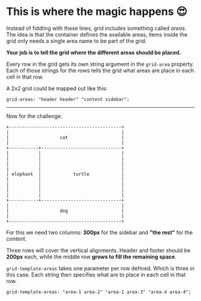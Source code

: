 # This is where the magic happens 😍

Instead of fiddling with these lines, grid includes something called _areas_. The idea is that the container defines the available areas, items inside the grid only needs a single area name to be part of the grid.

**Your job is to tell the grid where the different areas should be placed.**

Every row in the grid gets its own string argument in the `grid-area` property. Each of those strings for the rows tells the grid what areas are place in each cell in that row.

A 2x2 grid could be mapped out like this:

```
grid-areas: "header header" "content sidebar";
```

---

Now for the challenge:

```
+------------------------------------------+
|                                          |
|                   cat                    |
|                                          |
+-----------+------------------------------+
|           |                              |
|           |                              |
|           |                              |
|           |                              |
| elephant  |            turtle            |
|           |                              |
|           |                              |
|           |                              |
|           |                              |
+-----------+------------------------------+
|                                          |
|                   dog                    |
|                                          |
+------------------------------------------+
```

For this we need two columns: **300px** for the sidebar and **"the rest"** for the content.

Three rows will cover the vertical alignments. Header and footer should be **200px** each, while the middle row **grows to fill the remaining space**.

`grid-template-areas` takes one parameter per row defined. Which is three in this case. Each string then specifies what are to place in each cell in that row.

```
grid-template-areas: "area-1 area-2" "area-1 area-3" "area-4 area-4";
```
